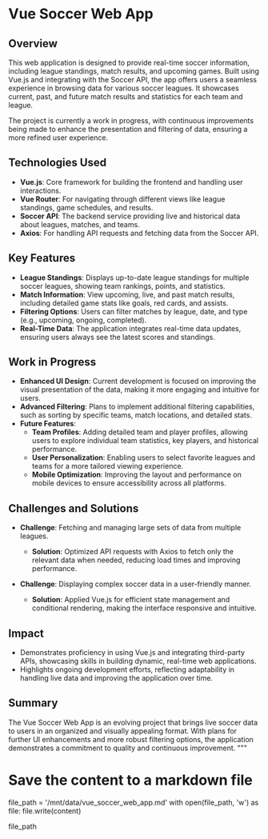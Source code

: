 # Vue Soccer Web App

## Overview
This web application is designed to provide real-time soccer information, including league standings, match results, and upcoming games. Built using Vue.js and integrating with the Soccer API, the app offers users a seamless experience in browsing data for various soccer leagues. It showcases current, past, and future match results and statistics for each team and league. 

The project is currently a work in progress, with continuous improvements being made to enhance the presentation and filtering of data, ensuring a more refined user experience.

## Technologies Used
- **Vue.js**: Core framework for building the frontend and handling user interactions.
- **Vue Router**: For navigating through different views like league standings, game schedules, and results.
- **Soccer API**: The backend service providing live and historical data about leagues, matches, and teams.
- **Axios**: For handling API requests and fetching data from the Soccer API.

## Key Features
- **League Standings**: Displays up-to-date league standings for multiple soccer leagues, showing team rankings, points, and statistics.
- **Match Information**: View upcoming, live, and past match results, including detailed game stats like goals, red cards, and assists.
- **Filtering Options**: Users can filter matches by league, date, and type (e.g., upcoming, ongoing, completed).
- **Real-Time Data**: The application integrates real-time data updates, ensuring users always see the latest scores and standings.

## Work in Progress
- **Enhanced UI Design**: Current development is focused on improving the visual presentation of the data, making it more engaging and intuitive for users.
- **Advanced Filtering**: Plans to implement additional filtering capabilities, such as sorting by specific teams, match locations, and detailed stats.
- **Future Features**:
  - **Team Profiles**: Adding detailed team and player profiles, allowing users to explore individual team statistics, key players, and historical performance.
  - **User Personalization**: Enabling users to select favorite leagues and teams for a more tailored viewing experience.
  - **Mobile Optimization**: Improving the layout and performance on mobile devices to ensure accessibility across all platforms.

## Challenges and Solutions
- **Challenge**: Fetching and managing large sets of data from multiple leagues.
  - **Solution**: Optimized API requests with Axios to fetch only the relevant data when needed, reducing load times and improving performance.

- **Challenge**: Displaying complex soccer data in a user-friendly manner.
  - **Solution**: Applied Vue.js for efficient state management and conditional rendering, making the interface responsive and intuitive.

## Impact
- Demonstrates proficiency in using Vue.js and integrating third-party APIs, showcasing skills in building dynamic, real-time web applications.
- Highlights ongoing development efforts, reflecting adaptability in handling live data and improving the application over time.

## Summary
The Vue Soccer Web App is an evolving project that brings live soccer data to users in an organized and visually appealing format. With plans for further UI enhancements and more robust filtering options, the application demonstrates a commitment to quality and continuous improvement.
"""

# Save the content to a markdown file
file_path = '/mnt/data/vue_soccer_web_app.md'
with open(file_path, 'w') as file:
    file.write(content)

file_path
